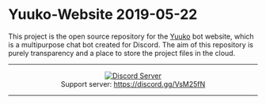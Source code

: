# Yuuko-Website 2019-05-22

This project is the open source repository for the [Yuuko](https://github.com/Yuuko-oh/Yuuko) bot website, which is a multipurpose chat bot created for Discord. The aim of this repository is purely transparency and a place to store the project files in the cloud. 

---

<p align="center">
  <a href="https://discord.gg/VsM25fN"><img src="https://discordapp.com/api/guilds/368094427089993729/widget.png?style=banner3" alt="Discord Server"></a>
  <br>Support server: <a href="https://discord.gg/VsM25fN">https://discord.gg/VsM25fN</a>
</p>

---